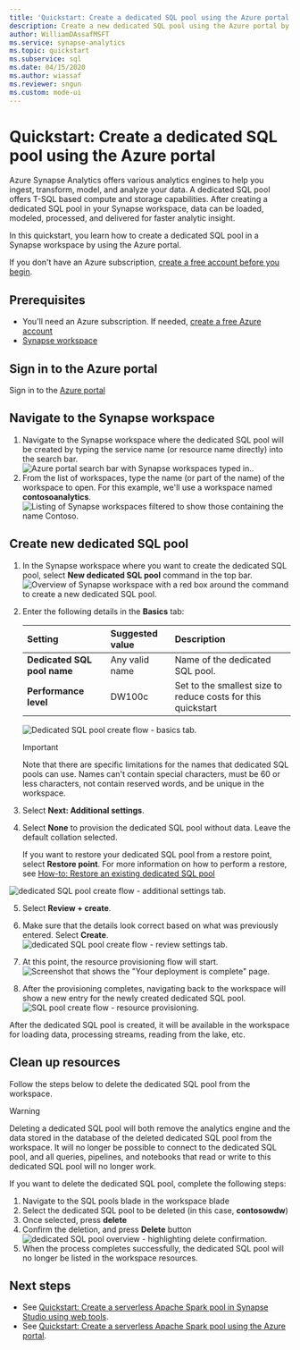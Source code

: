 ```yaml
---
title: 'Quickstart: Create a dedicated SQL pool using the Azure portal'
description: Create a new dedicated SQL pool using the Azure portal by following the steps in this guide.
author: WilliamDAssafMSFT
ms.service: synapse-analytics
ms.topic: quickstart
ms.subservice: sql
ms.date: 04/15/2020
ms.author: wiassaf
ms.reviewer: sngun
ms.custom: mode-ui
---
```


# Quickstart: Create a dedicated SQL pool using the Azure portal

Azure Synapse Analytics offers various analytics engines to help you ingest, transform, model, and analyze your data. A dedicated SQL pool offers T-SQL based compute and storage capabilities. After creating a dedicated SQL pool in your Synapse workspace, data can be loaded, modeled, processed, and delivered for faster analytic insight.

In this quickstart, you learn how to create a dedicated SQL pool in a Synapse workspace by using the Azure portal.

If you don't have an Azure subscription, [create a free account before you begin](https://azure.microsoft.com/free/).

## Prerequisites

- You'll need an Azure subscription. If needed, [create a free Azure account](https://azure.microsoft.com/free/)
- [Synapse workspace](./quickstart-create-workspace.md)

## Sign in to the Azure portal

Sign in to the [Azure portal](https://portal.azure.com/)

## Navigate to the Synapse workspace

1. Navigate to the Synapse workspace where the dedicated SQL pool will be created by typing the service name (or resource name directly) into the search bar.
![Azure portal search bar with Synapse workspaces typed in.](media/quickstart-create-sql-pool/create-sql-pool-00a.png). 
1. From the list of workspaces, type the name (or part of the name) of the workspace to open. For this example, we'll use a workspace named **contosoanalytics**.
![Listing of Synapse workspaces filtered to show those containing the name Contoso.](media/quickstart-create-sql-pool/create-sql-pool-00b.png)

## Create new dedicated SQL pool

1. In the Synapse workspace where you want to create the dedicated SQL pool, select **New dedicated SQL pool** command in the top bar.
![Overview of Synapse workspace with a red box around the command to create a new dedicated SQL pool.](media/quickstart-create-sql-pool/create-sql-pool-portal-01.png)
2. Enter the following details in the **Basics** tab:

    | Setting | Suggested value | Description |
    | :------ | :-------------- | :---------- |
    | **Dedicated SQL pool name** | Any valid name | Name of the dedicated SQL pool. |
    | **Performance level** | DW100c | Set to the smallest size to reduce costs for this quickstart |

  
    ![Dedicated SQL pool create flow - basics tab.](media/quickstart-create-sql-pool/create-sql-pool-portal-02.png)

    > [!IMPORTANT]
    > Note that there are specific limitations for the names that dedicated SQL pools can use. Names can't contain special characters, must be 60 or less characters, not contain reserved words, and be unique in the workspace.

3. Select **Next: Additional settings**.
4. Select **None** to provision the dedicated SQL pool without data. Leave the default collation selected.

    If you want to restore your dedicated SQL pool from a restore point, select **Restore point**. For more information on how to perform a restore, see [How-to: Restore an existing dedicated SQL pool](backuprestore/restore-sql-pool.md)

![dedicated SQL pool create flow - additional settings tab.](media/quickstart-create-sql-pool/create-sql-pool-portal-03.png)

5. Select **Review + create**.
6. Make sure that the details look correct based on what was previously entered. Select **Create**.
![dedicated SQL pool create flow - review settings tab.](media/quickstart-create-sql-pool/create-sql-pool-portal-04.png)

7. At this point, the resource provisioning flow will start.
 ![Screenshot that shows the "Your deployment is complete" page.](media/quickstart-create-sql-pool/create-sql-pool-portal-06.png)

8. After the provisioning completes, navigating back to the workspace will show a new entry for the newly created dedicated SQL pool.
 ![SQL pool create flow - resource provisioning.](media/quickstart-create-sql-pool/create-sql-pool-studio-27.png)


After the dedicated SQL pool is created, it will be available in the workspace for loading data, processing streams, reading from the lake, etc.

## Clean up resources

Follow the steps below to delete the dedicated SQL pool from the workspace.
> [!WARNING]
> Deleting a dedicated SQL pool will both remove the analytics engine and the data stored in the database of the deleted dedicated SQL pool from the workspace. It will no longer be possible to connect to the dedicated SQL pool, and all queries, pipelines, and notebooks that read or write to this dedicated SQL pool will no longer work.

If you want to delete the dedicated SQL pool, complete the following steps:

1. Navigate to the SQL pools blade in the workspace blade
1. Select the dedicated SQL pool to be deleted (in this case, **contosowdw**)
1. Once selected, press **delete**
1. Confirm the deletion, and press **Delete** button
 ![dedicated SQL pool overview - highlighting delete confirmation.](media/quickstart-create-sql-pool/create-sql-pool-portal-11.png)
1. When the process completes successfully, the dedicated SQL pool will no longer be listed in the workspace resources.

## Next steps

- See [Quickstart: Create a serverless Apache Spark pool in Synapse Studio using web tools](quickstart-apache-spark-notebook.md).
- See [Quickstart: Create a serverless Apache Spark pool using the Azure portal](quickstart-create-apache-spark-pool-portal.md).
